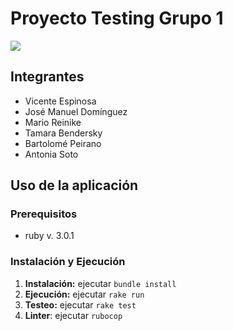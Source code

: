 # Proyecto Testing Grupo 1

![](https://app.travis-ci.com/Grupo-1-Testing/Proyecto-Testing.svg?branch=main)
## Integrantes
* Vicente Espinosa
* José Manuel Domínguez
* Mario Reinike
* Tamara Bendersky
* Bartolomé Peirano
* Antonia Soto

## Uso de la aplicación

### Prerequisitos
* ruby v. 3.0.1

### Instalación y Ejecución
 1. **Instalación:** ejecutar `bundle install`
 2. **Ejecución:** ejecutar `rake run`
 3. **Testeo:** ejecutar `rake test`
 4. **Linter**: ejecutar `rubocop`

